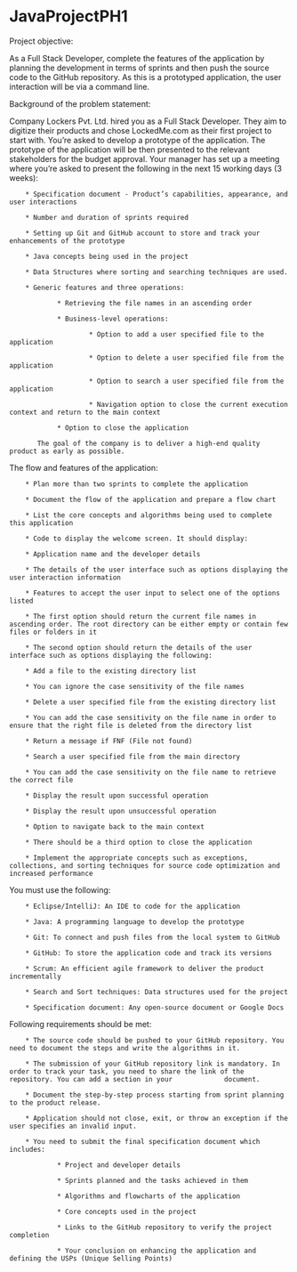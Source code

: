 # JavaProjectPH1


Project objective:


As a Full Stack Developer, complete the features of the application by planning the development in terms of sprints and then push the source code to the GitHub repository. As this is a prototyped application, the user interaction will be via a command line.


Background of the problem statement:


Company Lockers Pvt. Ltd. hired you as a Full Stack Developer. They aim to digitize their products and chose LockedMe.com as their first project to start with. You’re asked to develop a prototype of the application. The prototype of the application will be then presented to the relevant stakeholders for the budget approval. Your manager has set up a meeting where you’re asked to present the following in the next 15 working days (3 weeks):

        * Specification document - Product’s capabilities, appearance, and user interactions

        * Number and duration of sprints required

        * Setting up Git and GitHub account to store and track your enhancements of the prototype

        * Java concepts being used in the project

        * Data Structures where sorting and searching techniques are used.

        * Generic features and three operations:

                * Retrieving the file names in an ascending order

                * Business-level operations:

                        * Option to add a user specified file to the application

                        * Option to delete a user specified file from the application

                        * Option to search a user specified file from the application

                        * Navigation option to close the current execution context and return to the main context

                * Option to close the application

           The goal of the company is to deliver a high-end quality product as early as possible.


The flow and features of the application:

        * Plan more than two sprints to complete the application

        * Document the flow of the application and prepare a flow chart

        * List the core concepts and algorithms being used to complete this application

        * Code to display the welcome screen. It should display:

        * Application name and the developer details

        * The details of the user interface such as options displaying the user interaction information

        * Features to accept the user input to select one of the options listed

        * The first option should return the current file names in ascending order. The root directory can be either empty or contain few files or folders in it

        * The second option should return the details of the user interface such as options displaying the following:

        * Add a file to the existing directory list

        * You can ignore the case sensitivity of the file names

        * Delete a user specified file from the existing directory list

        * You can add the case sensitivity on the file name in order to ensure that the right file is deleted from the directory list

        * Return a message if FNF (File not found)

        * Search a user specified file from the main directory

        * You can add the case sensitivity on the file name to retrieve the correct file

        * Display the result upon successful operation

        * Display the result upon unsuccessful operation

        * Option to navigate back to the main context

        * There should be a third option to close the application

        * Implement the appropriate concepts such as exceptions, collections, and sorting techniques for source code optimization and increased performance


You must use the following:

        * Eclipse/IntelliJ: An IDE to code for the application

        * Java: A programming language to develop the prototype

        * Git: To connect and push files from the local system to GitHub

        * GitHub: To store the application code and track its versions

        * Scrum: An efficient agile framework to deliver the product incrementally

        * Search and Sort techniques: Data structures used for the project

        * Specification document: Any open-source document or Google Docs


Following requirements should be met:

        * The source code should be pushed to your GitHub repository. You need to document the steps and write the algorithms in it.

        * The submission of your GitHub repository link is mandatory. In order to track your task, you need to share the link of the repository. You can add a section in your             document.

        * Document the step-by-step process starting from sprint planning to the product release.

        * Application should not close, exit, or throw an exception if the user specifies an invalid input.

        * You need to submit the final specification document which includes:

                * Project and developer details

                * Sprints planned and the tasks achieved in them

                * Algorithms and flowcharts of the application

                * Core concepts used in the project

                * Links to the GitHub repository to verify the project completion

                * Your conclusion on enhancing the application and defining the USPs (Unique Selling Points)

